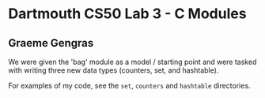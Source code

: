 # Dartmouth CS50 Lab 3 - C Modules
## Graeme Gengras

We were given the 'bag' module as a model / starting point and were tasked with writing three new data types (counters, set, and hashtable).

For examples of my code, see the `set`, `counters` and `hashtable` directories.
